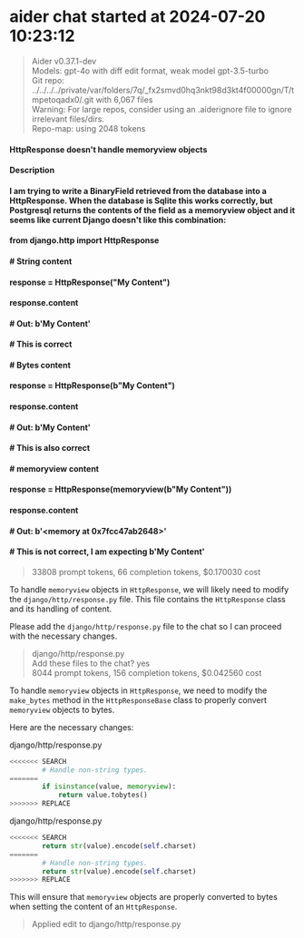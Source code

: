 
# aider chat started at 2024-07-20 10:23:12

> Aider v0.37.1-dev  
> Models: gpt-4o with diff edit format, weak model gpt-3.5-turbo  
> Git repo: ../../../../private/var/folders/7q/_fx2smvd0hq3nkt98d3kt4f00000gn/T/tmpetoqadx0/.git with 6,067 files  
> Warning: For large repos, consider using an .aiderignore file to ignore irrelevant files/dirs.  
> Repo-map: using 2048 tokens  

#### HttpResponse doesn't handle memoryview objects  
#### Description  
#### 	  
#### I am trying to write a BinaryField retrieved from the database into a HttpResponse. When the database is Sqlite this works correctly, but Postgresql returns the contents of the field as a memoryview object and it seems like current Django doesn't like this combination:  
#### from django.http import HttpResponse																	   
#### # String content  
#### response = HttpResponse("My Content")																			  
#### response.content																								   
#### # Out: b'My Content'  
#### # This is correct  
#### # Bytes content  
#### response = HttpResponse(b"My Content")																		   
#### response.content																								   
#### # Out: b'My Content'  
#### # This is also correct  
#### # memoryview content  
#### response = HttpResponse(memoryview(b"My Content"))															   
#### response.content  
#### # Out: b'<memory at 0x7fcc47ab2648>'  
#### # This is not correct, I am expecting b'My Content'  
> 33808 prompt tokens, 66 completion tokens, $0.170030 cost  

To handle `memoryview` objects in `HttpResponse`, we will likely need to modify the `django/http/response.py` file. This file contains the `HttpResponse` class and its handling of content.

Please add the `django/http/response.py` file to the chat so I can proceed with the necessary changes.

> django/http/response.py  
> Add these files to the chat? yes  
> 8044 prompt tokens, 156 completion tokens, $0.042560 cost  

To handle `memoryview` objects in `HttpResponse`, we need to modify the `make_bytes` method in the `HttpResponseBase` class to properly convert `memoryview` objects to bytes.

Here are the necessary changes:

django/http/response.py
```python
<<<<<<< SEARCH
        # Handle non-string types.
=======
        if isinstance(value, memoryview):
            return value.tobytes()
>>>>>>> REPLACE
```

django/http/response.py
```python
<<<<<<< SEARCH
        return str(value).encode(self.charset)
=======
        # Handle non-string types.
        return str(value).encode(self.charset)
>>>>>>> REPLACE
```

This will ensure that `memoryview` objects are properly converted to bytes when setting the content of an `HttpResponse`.

> Applied edit to django/http/response.py  
